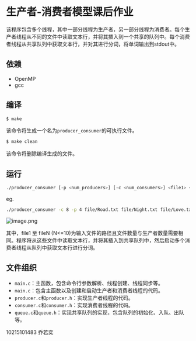 # 生产者-消费者模型课后作业

该程序包含多个线程，其中一部分线程为生产者，另一部分线程为消费者。每个生产者线程从不同的文件中读取文本行，并将其插入到一个共享的队列中。每个消费者线程从共享队列中获取文本行，并对其进行分词，将单词输出到stdout中。

## 依赖

* OpenMP
* gcc

## 编译

```bash
$ make
```
该命令将生成一个名为`producer_consumer`的可执行文件。

```bash
$ make clean
```
该命令将删除编译生成的文件。

## 运行

```bash
./producer_consumer [-p <num_producers>] [-c <num_consumers>] <file1> <file2> ...<fileN>
```
eg.
```bash
./producer_consumer -c 8 -p 4 file/Road.txt file/Night.txt file/Love.txt file/Woods.txt
```
![image.png](https://s2.loli.net/2023/05/15/QfsEuP1hDR3ie4F.png)

其中，file1 至 fileN (N<=10)为输入文件的路径且文件数量与生产者数量需要相同。程序将从这些文件中读取文本行，并将其插入到共享队列中，然后启动多个消费者线程从队列中获取文本行进行分词。

## 文件组织

* `main.c`：主函数，包含命令行参数解析、线程创建、线程同步等。
* `main.c`：包含主函数以及创建和启动生产者和消费者线程的代码。
* `producer.c`和`producer.h`：实现生产者线程的代码。
* `consumer.c`和`consumer.h`：实现消费者线程的代码。
* `queue.c`和`queue.h`：实现共享队列的实现，包含队列的初始化、入队、出队等。

10215101483 乔若奕